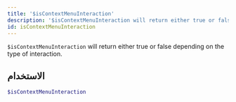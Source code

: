 ```yaml
---
title: '$isContextMenuInteraction'
description: '$isContextMenuInteraction will return either true or false depending on the type of the interaction.'
id: isContextMenuInteraction
---
```


`$isContextMenuInteraction` will return either true or false depending on the type of interaction.

## الاستخدام

```php
$isContextMenuInteraction
```